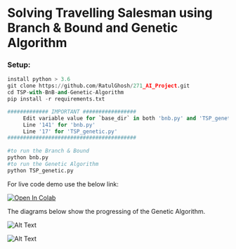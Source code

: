 # Solving Travelling Salesman using Branch & Bound and Genetic Algorithm

### Setup:
```python
install python > 3.6
git clone https://github.com/RatulGhosh/271_AI_Project.git
cd TSP-with-BnB-and-Genetic-Algorithm
pip install -r requirements.txt

############# IMPORTANT #################
     Edit variable value for `base_dir` in both 'bnb.py' and 'TSP_genetic.py' to set path for the base_directory that contains the input files.
     Line '141' for 'bnb.py'
     Line '17' for 'TSP_genetic.py'
#########################################
  
#to run the Branch & Bound
python bnb.py
#to run the Genetic Algorithm
python TSP_genetic.py
```
For live code demo use the below link:

[![Open In Colab](https://colab.research.google.com/assets/colab-badge.svg)](https://colab.research.google.com/drive/1NAC8tND-g8TLu4HlsUyTfOASq3WMZjhM?usp=sharing) 

The diagrams below show the progressing of the Genetic Algorithm. 

![Alt Text](https://raw.githubusercontent.com/RatulGhosh/TSP-with-BnB-and-Genetic-Algorithm/main/ezgif-6-4667bf959372.gif)

![Alt Text](https://raw.githubusercontent.com/RatulGhosh/271_AI_Project/main/progress.png)

